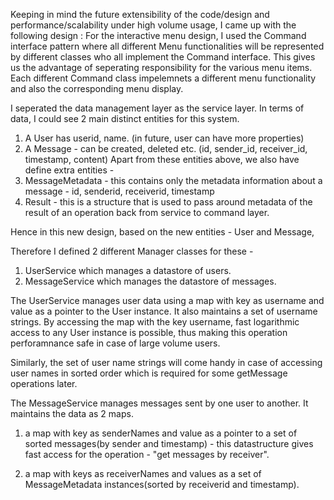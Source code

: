 
Keeping in mind the future extensibility of the code/design and performance/scalability under high volume usage, 
I came up with the following design :
For the interactive menu design, I used the Command interface pattern where all different Menu functionalities will be represented by different classes who all implement the Command interface. 
This gives us the advantage of seperating responsibility for the various menu items. Each different Command class impelemnets a different menu functionality and also the corresponding menu display. 

I seperated the data management layer as the service layer. 
In terms of data, I could see 2 main distinct entities for this system. 
1. A User has  userid, name. (in future, user can have more properties) 
2. A Message - can be created, deleted etc. (id, sender_id, receiver_id, timestamp, content)
Apart from these entities above,
we also have define extra entities -
3. MessageMetadata - this contains only the metadata information about a message - id, senderid, receiverid, timestamp
4. Result - this is a structure that is used to pass around metadata of the result of an operation back from service to command layer. 

Hence in this new design, based on the new entities -  User and Message, 

Therefore I defined 2 different Manager classes for these - 
1. UserService which manages a datastore of users.
2. MessageService which manages the datastore of messages. 

The UserService manages user data using a map with key as username and value as a pointer to the User instance. 
It also maintains a set of username strings. 
By accessing the map with the key username, fast logarithmic access to any User instance is possible, thus making this operation perforamnance safe in case of large volume users. 

Similarly, the set of user name strings will come handy in case of accessing user names in sorted order which is required for some getMessage operations later.

The MessageService manages messages sent by one user to another. 
It maintains the data as 2 maps. 
1. a map with key as senderNames and value as a pointer to a set of sorted messages(by sender and timestamp) - this datastructure gives fast access for the operation - "get messages by receiver". 

2. a map with keys as receiverNames and values as a set of MessageMetadata instances(sorted by receiverid and timestamp). 






